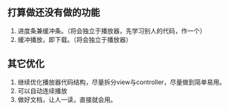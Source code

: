 



## 打算做还没有做的功能
1. 进度条兼缓冲条。（将会独立于播放器，先学习别人的代码，作一个）
2. 缓冲播放，即下载。（将会独立于播放器）

## 其它优化
1. 继续优化播放器代码结构，尽量拆分view与controller，尽量做到简单易用。
3. 可以自动连续播放
4. 做好文档，让人一读，直接就会用。
